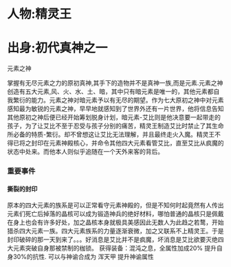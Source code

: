 # 人物:精灵王

# 出身:初代真神之一

元素之神

掌握有无尽元素之力的原初真神,其手下的造物并不是真神一族,而是元素.元素之神创造有五大元素,风、火、水、土、暗，其中只有暗元素是唯一的，其他元素都自我繁衍的能力。元素之神对暗元素予以有无尽的期望。作为七大原初之神中对元素感知最为敏锐的元素之神，早早地就感知到了世界外还有一片世界，他将信息告知其他原初之神后便已经开始筹划脱身计划，暗元素-艾比则是他决意要一起带走的孩子，为了让艾比不至于忍受与孩子分别的痛苦，精灵王制造艾比时禁止了其生命所必备的特质-繁衍。却不曾想这让艾比无法理解，并且最终走火入魔。精灵王不得已将之封印在元素神殿核心，并命令其他四大元素看管艾比，直至艾比从疯魔的状态中处来。而他本人则似乎追随在一个天外来客的背后。

### 重要事件

#### 撕裂的封印

原本的四大元素的族系是可以正常看守元素神殿的，但是不知何时起竟然有人传出元素们死亡后掉落的晶核可以成为锻造神兵的绝好材料，哪怕普通的晶核只是佩戴在身上也会有许多好处，加之晶核本身就极具美感因此无数人为此趋之若鹜，开始猎杀四大元素一族。四大元素族系的力量逐渐衰微，加之又联系不上精灵王。于是封印破碎的那一天到来了。。。好消息是艾比并不是疯魔，坏消息是艾比欲要灭绝四大元素突破自身那被禁制的枷锁。
获得装备：混沌之息，全属性加成20% 提升自身30%的抗性.
可以与神谕合成为 浑天甲 提升神谕属性